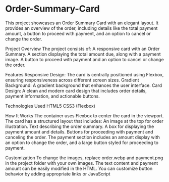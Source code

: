 # Order-Summary-Card

This project showcases an Order Summary Card with an elegant layout. It provides an overview of the order, including details like the total payment amount, a button to proceed with payment, and an option to cancel or change the order.

Project Overview
The project consists of:
A responsive card with an Order Summary.
A section displaying the total amount due, along with a payment image.
A button to proceed with payment and an option to cancel or change the order.

Features
Responsive Design: The card is centrally positioned using Flexbox, ensuring responsiveness across different screen sizes.
Gradient Background: A gradient background that enhances the user interface.
Card Design: A clean and modern card design that includes order details, payment information, and actionable buttons.

Technologies Used
HTML5
CSS3 (Flexbox)

How It Works
The container uses Flexbox to center the card in the viewport.
The card has a structured layout that includes:
An image at the top for order illustration.
Text describing the order summary.
A box for displaying the payment amount and details.
Buttons for proceeding with payment and canceling the order.
The payment section includes an amount display with an option to change the order, and a large button styled for proceeding to payment.

Customization
To change the images, replace order.webp and payment.png in the project folder with your own images.
The text content and payment amount can be easily modified in the HTML.
You can customize button behavior by adding appropriate links or JavaScript
